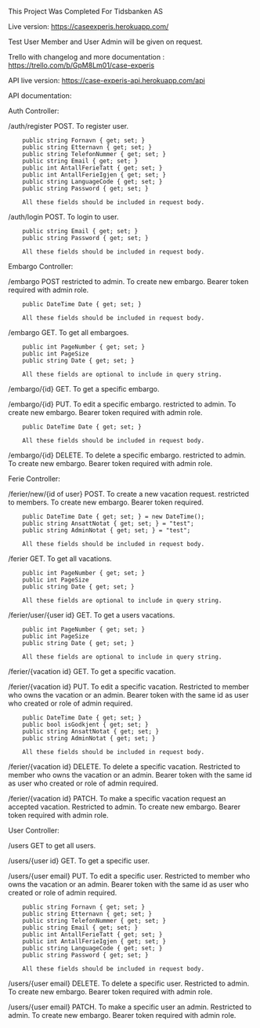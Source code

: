 This Project Was Completed For Tidsbanken AS

Live version: https://caseexperis.herokuapp.com/

Test User Member and User Admin will be given on request.

Trello with changelog and more documentation : https://trello.com/b/GpM8Lm01/case-experis

API live version: https://case-experis-api.herokuapp.com/api

API documentation:

Auth Controller:

/auth/register POST. To register user.

        public string Fornavn { get; set; }
        public string Etternavn { get; set; }
        public string TelefonNummer { get; set; }
        public string Email { get; set; }
        public int AntallFerieTatt { get; set; }
        public int AntallFerieIgjen { get; set; }
        public string LanguageCode { get; set; }
        public string Password { get; set; }
        
        All these fields should be included in request body.
        
/auth/login POST. To login to user.
        
        public string Email { get; set; }
        public string Password { get; set; }
        
        All these fields should be included in request body.
        
Embargo Controller:

/embargo POST restricted to admin. To create new embargo. Bearer token required with admin role.

        public DateTime Date { get; set; }
        
        All these fields should be included in request body.
        
/embargo GET. To get all embargoes.

        public int PageNumber { get; set; }
        public int PageSize
        public string Date { get; set; }    
        
        All these fields are optional to include in query string.
        
/embargo/{id} GET. To get a specific embargo.

/embargo/{id} PUT. To edit a specific embargo. restricted to admin. To create new embargo. Bearer token required with admin role.

        public DateTime Date { get; set; }
        
        All these fields should be included in request body.
        
/embargo/{id} DELETE. To delete a specific embargo. restricted to admin. To create new embargo. Bearer token required with admin role.

Ferie Controller:

/ferier/new/{id of user} POST. To create a new vacation request. restricted to members. To create new embargo. Bearer token required.

        public DateTime Date { get; set; } = new DateTime();
        public string AnsattNotat { get; set; } = "test";
        public string AdminNotat { get; set; } = "test";
        
        All these fields should be included in request body.
        
/ferier GET. To get all vacations.

        public int PageNumber { get; set; }
        public int PageSize
        public string Date { get; set; }    
        
        All these fields are optional to include in query string.
        
/ferier/user/{user id} GET. To get a users vacations.

        public int PageNumber { get; set; }
        public int PageSize
        public string Date { get; set; }    
        
        All these fields are optional to include in query string.
        
/ferier/{vacation id} GET. To get a specific vacation.

/ferier/{vacation id} PUT. To edit a specific vacation. Restricted to member who owns the vacation or an admin. Bearer token with the same id as user who created or role of admin required.

        public DateTime Date { get; set; }
        public bool isGodkjent { get; set; }
        public string AnsattNotat { get; set; }
        public string AdminNotat { get; set; }
        
        All these fields should be included in request body.
        
/ferier/{vacation id} DELETE. To delete a specific vacation. Restricted to member who owns the vacation or an admin. Bearer token with the same id as user who created or role of admin required.

/ferier/{vacation id} PATCH. To make a specific vacation request an accepted vacation. Restricted to admin. To create new embargo. Bearer token required with admin role.

User Controller:

/users GET to get all users.

/users/{user id} GET. To get a specific user.

/users/{user email} PUT. To edit a specific user. Restricted to member who owns the vacation or an admin. Bearer token with the same id as user who created or role of admin required.

        public string Fornavn { get; set; }
        public string Etternavn { get; set; }
        public string TelefonNummer { get; set; }
        public string Email { get; set; }
        public int AntallFerieTatt { get; set; }
        public int AntallFerieIgjen { get; set; }
        public string LanguageCode { get; set; }
        public string Password { get; set; }
        
        All these fields should be included in request body.
        
/users/{user email} DELETE. To delete a specific user. Restricted to admin. To create new embargo. Bearer token required with admin role.

/users/{user email} PATCH. To make a specific user an admin. Restricted to admin. To create new embargo. Bearer token required with admin role.
